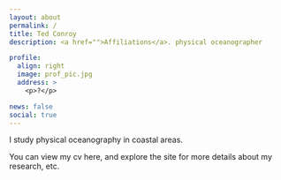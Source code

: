 ```yaml
---
layout: about
permalink: /
title: Ted Conroy
description: <a href="">Affiliations</a>. physical oceanographer

profile:
  align: right
  image: prof_pic.jpg
  address: >
    <p>?</p>

news: false
social: true
---
```


I study physical oceanography in coastal areas. 

You can view my cv here, and explore the site for more details about my research, etc. 
